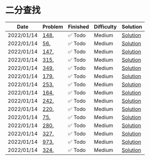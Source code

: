 # 二分查找
| Date       | Problem                                                              | Finished | Difficulty | Solution                                        |
|------------|----------------------------------------------------------------------|----------|------------|-------------------------------------------------|
| 2022/01/14 | [148.](https://leetcode.com/problems/longest-palindromic-substring/) | ✅ Todo   | Medium     | [Solution](./src/string/LongestPalindrome.java) |
| 2022/01/14 | [56.](https://leetcode.com/problems/longest-palindromic-substring/)  | ✅ Todo   | Medium     | [Solution](./src/string/LongestPalindrome.java) |
| 2022/01/14 | [147.](https://leetcode.com/problems/longest-palindromic-substring/) | ✅ Todo   | Medium     | [Solution](./src/string/LongestPalindrome.java) |
| 2022/01/14 | [315.](https://leetcode.com/problems/longest-palindromic-substring/) | ✅ Todo   | Medium     | [Solution](./src/string/LongestPalindrome.java) |
| 2022/01/14 | [349.](https://leetcode.com/problems/longest-palindromic-substring/) | ✅ Todo   | Medium     | [Solution](./src/string/LongestPalindrome.java) |
| 2022/01/14 | [179.](https://leetcode.com/problems/longest-palindromic-substring/) | ✅ Todo   | Medium     | [Solution](./src/string/LongestPalindrome.java) |
| 2022/01/14 | [253.](https://leetcode.com/problems/longest-palindromic-substring/) | ✅ Todo   | Medium     | [Solution](./src/string/LongestPalindrome.java) |
| 2022/01/14 | [164.](https://leetcode.com/problems/longest-palindromic-substring/) | ✅ Todo   | Medium     | [Solution](./src/string/LongestPalindrome.java) |
| 2022/01/14 | [242.](https://leetcode.com/problems/longest-palindromic-substring/) | ✅ Todo   | Medium     | [Solution](./src/string/LongestPalindrome.java) |
| 2022/01/14 | [220.](https://leetcode.com/problems/longest-palindromic-substring/) | ✅ Todo   | Medium     | [Solution](./src/string/LongestPalindrome.java) |
| 2022/01/14 | [75.](https://leetcode.com/problems/longest-palindromic-substring/)  | ✅ Todo   | Medium     | [Solution](./src/string/LongestPalindrome.java) |
| 2022/01/14 | [280.](https://leetcode.com/problems/longest-palindromic-substring/) | ✅ Todo   | Medium     | [Solution](./src/string/LongestPalindrome.java) |
| 2022/01/14 | [327.](https://leetcode.com/problems/longest-palindromic-substring/) | ✅ Todo   | Medium     | [Solution](./src/string/LongestPalindrome.java) |
| 2022/01/14 | [973.](https://leetcode.com/problems/longest-palindromic-substring/) | ✅ Todo   | Medium     | [Solution](./src/string/LongestPalindrome.java) |
| 2022/01/14 | [324.](https://leetcode.com/problems/longest-palindromic-substring/) | ✅ Todo   | Medium     | [Solution](./src/string/LongestPalindrome.java) |
